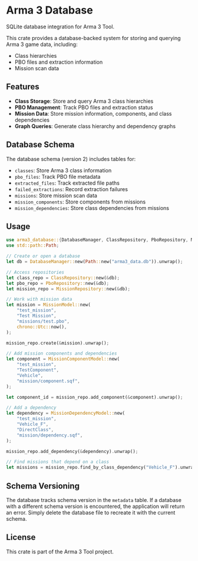 # Arma 3 Database

SQLite database integration for Arma 3 Tool.

This crate provides a database-backed system for storing and querying Arma 3 game data, including:
- Class hierarchies
- PBO files and extraction information
- Mission scan data

## Features

- **Class Storage**: Store and query Arma 3 class hierarchies
- **PBO Management**: Track PBO files and extraction status
- **Mission Data**: Store mission information, components, and class dependencies
- **Graph Queries**: Generate class hierarchy and dependency graphs

## Database Schema

The database schema (version 2) includes tables for:

- `classes`: Store Arma 3 class information
- `pbo_files`: Track PBO file metadata
- `extracted_files`: Track extracted file paths
- `failed_extractions`: Record extraction failures
- `missions`: Store mission scan data
- `mission_components`: Store components from missions
- `mission_dependencies`: Store class dependencies from missions

## Usage

```rust
use arma3_database::{DatabaseManager, ClassRepository, PboRepository, MissionRepository};
use std::path::Path;

// Create or open a database
let db = DatabaseManager::new(Path::new("arma3_data.db")).unwrap();

// Access repositories
let class_repo = ClassRepository::new(&db);
let pbo_repo = PboRepository::new(&db);
let mission_repo = MissionRepository::new(&db);

// Work with mission data
let mission = MissionModel::new(
    "test_mission",
    "Test Mission",
    "missions/test.pbo",
    chrono::Utc::now(),
);

mission_repo.create(&mission).unwrap();

// Add mission components and dependencies
let component = MissionComponentModel::new(
    "test_mission",
    "TestComponent",
    "Vehicle",
    "mission/component.sqf",
);

let component_id = mission_repo.add_component(&component).unwrap();

// Add a dependency
let dependency = MissionDependencyModel::new(
    "test_mission",
    "Vehicle_F",
    "DirectClass",
    "mission/dependency.sqf",
);

mission_repo.add_dependency(&dependency).unwrap();

// Find missions that depend on a class
let missions = mission_repo.find_by_class_dependency("Vehicle_F").unwrap();
```

## Schema Versioning

The database tracks schema version in the `metadata` table. If a database with a different schema version is encountered, the application will return an error. Simply delete the database file to recreate it with the current schema.

## License

This crate is part of the Arma 3 Tool project. 